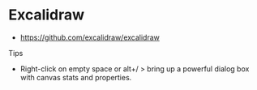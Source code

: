 # Excalidraw


* https://github.com/excalidraw/excalidraw

Tips

* Right-click on empty space or alt+/ > bring up a powerful dialog box with canvas stats and properties.
